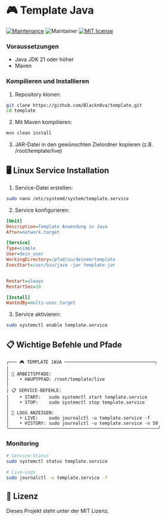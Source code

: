 # 🎮 Template Java

[![Maintenance](https://img.shields.io/badge/Maintained%3F-yes-green.svg)](https://GitHub.com/Blackn0va/template/graphs/commit-activity)
![Maintainer](https://img.shields.io/badge/maintainer-Blackn0va-blue)
[![MIT license](https://img.shields.io/badge/License-MIT-blue.svg)](https://mit-license.org/)

### Voraussetzungen
- Java JDK 21 oder höher
- Maven

### Kompilieren und Installieren

1. Repository klonen:
```bash
git clone https://github.com/Blackn0va/template.git
cd template
```

2. Mit Maven kompilieren:
```bash
mvn clean install
```

3. JAR-Datei in den gewünschten Zielordner kopieren (z.B. /root/template/live)

## 🖥️ Linux Service Installation

1. Service-Datei erstellen:
```bash
sudo nano /etc/systemd/system/template.service
```

2. Service konfigurieren:
```ini
[Unit]
Description=Template Anwendung in Java
After=network.target

[Service]
Type=simple
User=dein_user
WorkingDirectory=/pfad/zu/deinem/template
ExecStart=/usr/bin/java -jar template.jar


Restart=always
RestartSec=10

[Install]
WantedBy=multi-user.target
```

3. Service aktivieren:
```bash
sudo systemctl enable template.service
```

## 📋 Wichtige Befehle und Pfade

```
╭─── 🎮 TEMPLATE JAVA ──────────────────────────────────╮
│                                                                                                                 
│ 📂 ARBEITSPFADE:                                          
│    • HAUPTPFAD: /root/template/live                        
│                                                             
│ 📋 SERVICE-BEFEHLE:                                         
│    • START:   sudo systemctl start template.service         
│    • STOP:    sudo systemctl stop template.service         
│                                                             
│ 📜 LOGS ANZEIGEN:                                           
│    • LIVE:    sudo journalctl -u template.service -f       
│    • HISTORY: sudo journalctl -u template.service -n 50    
╰────────────────────────────────────────────────────────╯
```

### Monitoring
```bash
# Service-Status
sudo systemctl status template.service

# Live-Logs
sudo journalctl -u template.service -f
```

## 📝 Lizenz

Dieses Projekt steht unter der MIT Lizenz.
